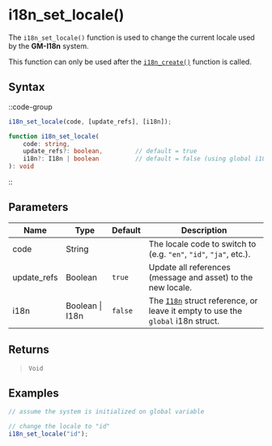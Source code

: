 # i18n_set_locale()

The `i18n_set_locale()` function is used to change the current locale used by the **GM-I18n** system.

This function can only be used after the [`i18n_create()`](/v1/api-reference/functions/i18n-create) function is called.

## Syntax

::code-group
```js [Usage]
i18n_set_locale(code, [update_refs], [i18n]);
```

```ts [Signature]
function i18n_set_locale(
    code: string,
    update_refs?: boolean,         // default = true
    i18n?: I18n | boolean          // default = false (using global i18n struct)
): void
```
::

## Parameters

| Name        | Type              | Default      | Description |
|-------------|-------------------|--------------|-------------|
| code        | String            |              | The locale code to switch to (e.g. `"en"`, `"id"`, `"ja"`, etc.). |
| update_refs | Boolean           | `true`       | Update all references (message and asset) to the new locale. |
| i18n        | Boolean \| I18n | `false`      | The [`I18n`](/v1/api-reference/functions/i18n-create) struct reference, or leave it empty to use the `global` i18n struct. |

## Returns

> `Void`

## Examples

```js [Create Event]
// assume the system is initialized on global variable

// change the locale to "id"
i18n_set_locale("id");
```
